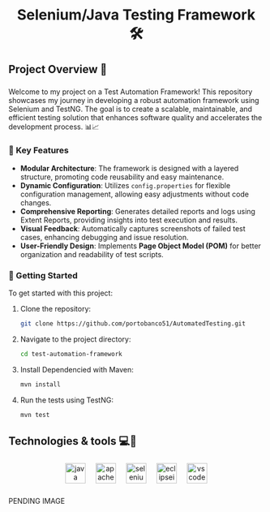 <h1 align="center">Selenium/Java Testing Framework 🛠️</h1>

###

<h2 align="left">Project Overview 🔎</h2>

###

<p align="left">Welcome to my project on a Test Automation Framework! This repository showcases my journey in developing a robust automation framework using Selenium and TestNG. The goal is to create a scalable, maintainable, and efficient testing solution that enhances software quality and accelerates the development process. 📊📈</p>

### 🎯 Key Features

  - **Modular Architecture**: The framework is designed with a layered structure, promoting code reusability and easy maintenance.
  - **Dynamic Configuration**: Utilizes `config.properties` for flexible configuration management, allowing easy adjustments without code changes.
  - **Comprehensive Reporting**: Generates detailed reports and logs using Extent Reports, providing insights into test execution and results.
  - **Visual Feedback**: Automatically captures screenshots of failed test cases, enhancing debugging and issue resolution.
  - **User-Friendly Design**: Implements **Page Object Model (POM)** for better organization and readability of test scripts.
  

### 🚀 Getting Started

To get started with this project:

1. Clone the repository:
   ```bash
   git clone https://github.com/portobanco51/AutomatedTesting.git
   ```
2. Navigate to the project directory:
   ```bash
   cd test-automation-framework
   ```
3. Install Dependencied with Maven:
   ```bash
   mvn install
   ```
4. Run the tests using TestNG:
   ```bash
   mvn test
   ```
###
<h2 align="left">Technologies & tools 💻🔬</h2>

###
<div align="center">
  <img src="https://skillicons.dev/icons?i=java" height="40" alt="java logo"  />
  <img width="12" />
  <img src="https://skillicons.dev/icons?i=maven" height="40" alt="apachemaven logo"  />
  <img width="12" />
  <img src="https://skillicons.dev/icons?i=selenium" height="40" alt="selenium logo"  />
  <img width="12" />
  <img src="https://skillicons.dev/icons?i=eclipse" height="40" alt="eclipseide logo"  />
  <img width="12" />
  <img src="https://skillicons.dev/icons?i=vscode" height="40" alt="vscode logo"  />
</div>

###
PENDING IMAGE

###
